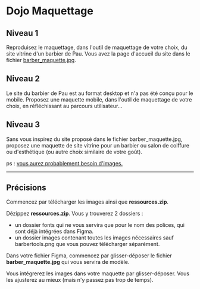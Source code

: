 # Dojo Maquettage

## Niveau 1

Reproduisez le maquettage, dans l'outil de maquettage de votre choix, du site vitrine d'un barbier de Pau. Vous avez la page d'accueil du site dans le fichier <a href="barber_maquette.jpg" target="_blank">barber_maquette.jpg</a>.

## Niveau 2

Le site du barbier de Pau est au format desktop et n'a pas été conçu pour le mobile. Proposez une maquette mobile, dans l'outil de maquettage de votre choix, en réfléchissant au parcours utilisateur...

## Niveau 3

Sans vous inspirez du site proposé dans le fichier barber_maquette.jpg, proposez une maquette de site vitrine pour un barbier ou salon de coiffure ou d'esthétique (ou autre choix similaire de votre goût).

ps : <a href="https://unsplash.com/s/photos/barber" target="_blank">vous aurez probablement besoin d'images.</a>

---

## Précisions

Commencez par télécharger les images ainsi que **ressources.zip**.

Dézippez **ressources.zip**. Vous y trouverez 2 dossiers :

- un dossier fonts qui ne vous servira que pour le nom des polices, qui sont déjà intégrées dans Figma.
- un dossier images contenant toutes les images nécessaires sauf barbertools.png que vous pouvez télécharger séparément.

Dans votre fichier Figma, commencez par glisser-déposer le fichier **barber_maquette.jpg** qui vous servira de modèle.

Vous intégrerez les images dans votre maquette par glisser-déposer. Vous les ajusterez au mieux (mais n'y passez pas trop de temps).

